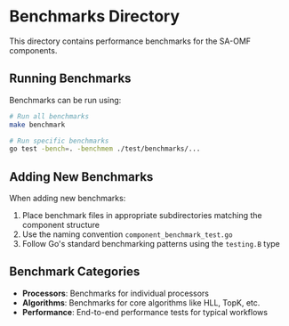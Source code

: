 # Benchmarks Directory

This directory contains performance benchmarks for the SA-OMF components.

## Running Benchmarks

Benchmarks can be run using:

```bash
# Run all benchmarks
make benchmark

# Run specific benchmarks
go test -bench=. -benchmem ./test/benchmarks/...
```

## Adding New Benchmarks

When adding new benchmarks:

1. Place benchmark files in appropriate subdirectories matching the component structure
2. Use the naming convention `component_benchmark_test.go`
3. Follow Go's standard benchmarking patterns using the `testing.B` type

## Benchmark Categories

- **Processors**: Benchmarks for individual processors
- **Algorithms**: Benchmarks for core algorithms like HLL, TopK, etc.
- **Performance**: End-to-end performance tests for typical workflows
